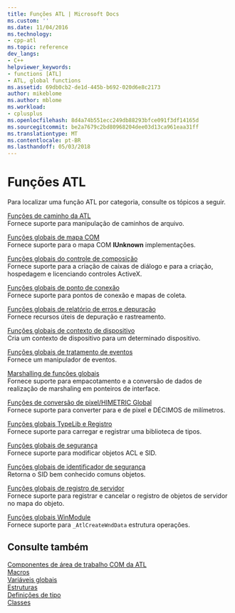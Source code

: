 ```yaml
---
title: Funções ATL | Microsoft Docs
ms.custom: ''
ms.date: 11/04/2016
ms.technology:
- cpp-atl
ms.topic: reference
dev_langs:
- C++
helpviewer_keywords:
- functions [ATL]
- ATL, global functions
ms.assetid: 69db0cb2-de1d-445b-b692-020d6e8c2173
author: mikeblome
ms.author: mblome
ms.workload:
- cplusplus
ms.openlocfilehash: 8d4a74b551ecc249db88293bfce091f3df14165d
ms.sourcegitcommit: be2a7679c2bd80968204dee03d13ca961eaa31ff
ms.translationtype: MT
ms.contentlocale: pt-BR
ms.lasthandoff: 05/03/2018
---
```

# <a name="atl-functions"></a>Funções ATL


Para localizar uma função ATL por categoria, consulte os tópicos a seguir.  
  
 [Funções de caminho da ATL](../../atl/reference/com-map-global-functions.md)  
 Fornece suporte para manipulação de caminhos de arquivo.
 
 [Funções globais de mapa COM](../../atl/reference/com-map-global-functions.md)  
 Fornece suporte para o mapa COM **IUnknown** implementações.  
  
 [Funções globais do controle de composição](../../atl/reference/composite-control-global-functions.md)  
 Fornece suporte para a criação de caixas de diálogo e para a criação, hospedagem e licenciando controles ActiveX.  
  
 [Funções globais de ponto de conexão](../../atl/reference/connection-point-global-functions.md)  
 Fornece suporte para pontos de conexão e mapas de coleta.  
  
 [Funções globais de relatório de erros e depuração](../../atl/reference/debugging-and-error-reporting-global-functions.md)  
 Fornece recursos úteis de depuração e rastreamento.  
  
 [Funções globais de contexto de dispositivo](../../atl/reference/device-context-global-functions.md)  
 Cria um contexto de dispositivo para um determinado dispositivo.  
  
 [Funções globais de tratamento de eventos](../../atl/reference/event-handling-global-functions.md)  
 Fornece um manipulador de eventos.  
  
 [Marshalling de funções globais](../../atl/reference/marshaling-global-functions.md)  
 Fornece suporte para empacotamento e a conversão de dados de realização de marshaling em ponteiros de interface.  
  
 [Funções de conversão de pixel/HIMETRIC Global](../../atl/reference/pixel-himetric-conversion-global-functions.md)  
 Fornece suporte para converter para e de pixel e DÉCIMOS de milímetros.  
  
 [Funções globais TypeLib e Registro](../../atl/reference/registry-and-typelib-global-functions.md)  
 Fornece suporte para carregar e registrar uma biblioteca de tipos.  
  
 [Funções globais de segurança](../../atl/reference/security-global-functions.md)  
 Fornece suporte para modificar objetos ACL e SID.  
  
 [Funções globais de identificador de segurança](../../atl/reference/security-identifier-global-functions.md)  
 Retorna o SID bem conhecido comuns objetos.  
  
 [Funções globais de registro de servidor](../../atl/reference/server-registration-global-functions.md)  
 Fornece suporte para registrar e cancelar o registro de objetos de servidor no mapa do objeto.  
  
 [Funções globais WinModule](../../atl/reference/winmodule-global-functions.md)  
 Fornece suporte para `_AtlCreateWndData` estrutura operações.  
  
## <a name="see-also"></a>Consulte também  
    
 [Componentes de área de trabalho COM da ATL](../../atl/atl-com-desktop-components.md)   
 [Macros](../../atl/reference/atl-macros.md)   
 [Variáveis globais](../../atl/reference/atl-global-variables.md)   
 [Estruturas](../../atl/reference/atl-structures.md)   
 [Definições de tipo](../../atl/reference/atl-typedefs.md)   
 [Classes](../../atl/reference/atl-classes.md)

